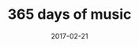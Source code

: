 ---
layout: site
title: "365 days of music"
date: 2017-02-21
categories: [community]
version: 1.6.1
major: 1
minor: 6
patch: 1
slug: 365-days-of-music
link: https://www.365daysofmusic.com/
permalink: /sites/:slug
---
